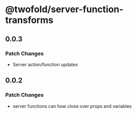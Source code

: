 # @twofold/server-function-transforms

## 0.0.3

### Patch Changes

- Server action/function updates

## 0.0.2

### Patch Changes

- server functions can how close over props and variables

